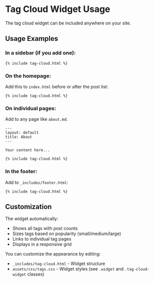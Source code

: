 # Tag Cloud Widget Usage

The tag cloud widget can be included anywhere on your site.

## Usage Examples

### In a sidebar (if you add one):
```liquid
{% include tag-cloud.html %}
```

### On the homepage:
Add this to `index.html` before or after the post list:
```liquid
{% include tag-cloud.html %}
```

### On individual pages:
Add to any page like `about.md`:
```liquid
---
layout: default
title: About
---

Your content here...

{% include tag-cloud.html %}
```

### In the footer:
Add to `_includes/footer.html`:
```liquid
{% include tag-cloud.html %}
```

## Customization

The widget automatically:
- Shows all tags with post counts
- Sizes tags based on popularity (small/medium/large)
- Links to individual tag pages
- Displays in a responsive grid

You can customize the appearance by editing:
- `_includes/tag-cloud.html` - Widget structure
- `assets/css/tags.css` - Widget styles (see `.widget` and `.tag-cloud-widget` classes)
